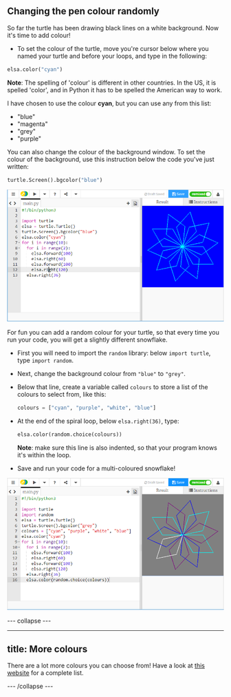 ## Changing the pen colour randomly

So far the turtle has been drawing black lines on a white background. Now it's time to add colour!

- To set the colour of the turtle, move you're cursor below where you named your turtle and before your loops, and type in the following:

```python
elsa.color("cyan")
```

  **Note**: The spelling of 'colour' is different in other countries. In the US, it is spelled 'color', and in Python it has to be spelled the American way to work.

I have chosen to use the colour **cyan**, but you can use any from this list:

- "blue"
- "magenta"
- "grey"
- "purple"

You can also change the colour of the background window. To set the colour of the background, use this instruction below the code you've just written:

```python
turtle.Screen().bgcolor("blue")
```

![](images/colour.png)

For fun you can add a random colour for your turtle, so that every time you run your code, you will get a slightly different snowflake. 

- First you will need to import the `random` library: below `import turtle`, type `import random`.

- Next, change the background colour from `"blue"` to `"grey"`.

- Below that line, create a variable called `colours` to store a list of the colours to select from, like this:

  ```python
  colours = ["cyan", "purple", "white", "blue"]
  ```
  
- At the end of the spiral loop, below `elsa.right(36)`, type: 

  ```python
  elsa.color(random.choice(colours))  
  ```
  **Note**: make sure this line is also indented, so that your program knows it's within the loop.
  
- Save and run your code for a multi-coloured snowflake!

![](images/colour-list.png)

--- collapse ---

---
title: More colours
---

There are a lot more colours you can choose from! Have a look at [this website](https://wiki.tcl.tk/37701) for a complete list.

--- /collapse ---
